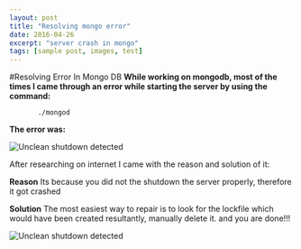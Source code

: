 ```yaml
---
layout: post
title: "Resolving mongo error"
date: 2016-04-26
excerpt: "server crash in mongo"
tags: [sample post, images, test]
---
```


#Resolving Error In Mongo DB
**While working on mongodb, most of the times I came through an error while starting the server by using the command:**
           
           ./mongod


**The error was:**
   
![Unclean shutdown detected](//lailashaikh.github.io/assets/img/MongoError1.PNG)

After researching on internet I came with the reason and solution of it:

**Reason**
Its because you did not the shutdown the server properly, therefore it got crashed

**Solution**
The most easiest way to repair is to look for the lockfile which would have been created resultantly, manually delete it. 
and you are done!!!

![Unclean shutdown detected](//lailashaikh.github.io/assets/img/lockFile.PNG)


